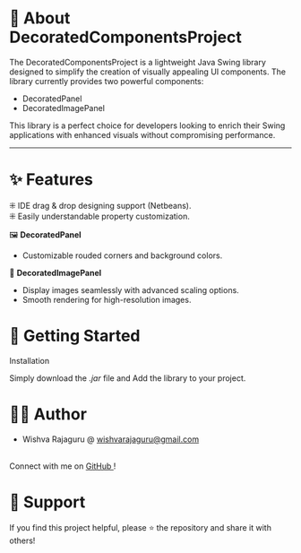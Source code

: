 # 🎨 About DecoratedComponentsProject
    
The DecoratedComponentsProject is a lightweight Java Swing library designed to simplify the creation of visually appealing UI components. The library currently provides two powerful components:

- DecoratedPanel
- DecoratedImagePanel

This library is a perfect choice for developers looking to enrich their Swing applications with enhanced visuals without compromising performance.

<hr/>


# ✨ Features

⁜ IDE drag & drop designing support (Netbeans).
<br/>
⁜ Easily understandable property customization.

🖼️ <b> DecoratedPanel </b>

- Customizable rouded corners and background colors.

🌄 <b> DecoratedImagePanel </b>

- Display images seamlessly with advanced scaling options.
- Smooth rendering for high-resolution images.

# 🚀 Getting Started

Installation

Simply download the  <i>.jar</i> file and Add the library to your project.

# 🧑‍💻 Author

- Wishva Rajaguru @ wishvarajaguru@gmail.com
<br/>
Connect with me on <a href=""> GitHub </a>!

# 🙌 Support

If you find this project helpful, please ⭐ the repository and share it with others!

